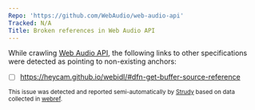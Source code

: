 ```yaml
---
Repo: 'https://github.com/WebAudio/web-audio-api'
Tracked: N/A
Title: Broken references in Web Audio API
---
```


While crawling [Web Audio API](https://webaudio.github.io/web-audio-api/), the following links to other specifications were detected as pointing to non-existing anchors:
* [ ] https://heycam.github.io/webidl/#dfn-get-buffer-source-reference

<sub>This issue was detected and reported semi-automatically by [Strudy](https://github.com/w3c/strudy/) based on data collected in [webref](https://github.com/w3c/webref/).</sub>
